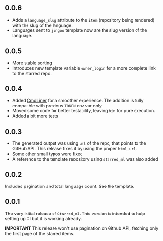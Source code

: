 ## 0.0.6
- Adds a `language_slug` attribute to the `item` (repository being rendered) with the slug of the language.
- Languages sent to `jingoo` template now are the slug version of the language.

## 0.0.5

- More stable sorting
- Introduces new template variable `owner_login` for a more complete link to the starred repo.

## 0.0.4

- Added [CmdLiner](https://erratique.ch/software/cmdliner/doc/Cmdliner/) for a smoother experience. The addition is fully compatible with previous `TOKEN` env var only.
- Moved some code for better testability, leaving `bin` for pure execution.
- Added a bit more tests

## 0.0.3

- The generated output was using `url` of the repo, that points to the GitHub API. This release fixes it by using the proper `html_url`.
- Some other small typos were fixed
- A reference to the template repository using `starred_ml` was also added

## 0.0.2

Includes pagination and total language count. See the template.

## 0.0.1

The very initial release of `Starred_ml`. This version is intended to help setting up CI but it is working already.

**IMPORTANT** This release won't use pagination on Github API, fetching only the first page of the starred items.
